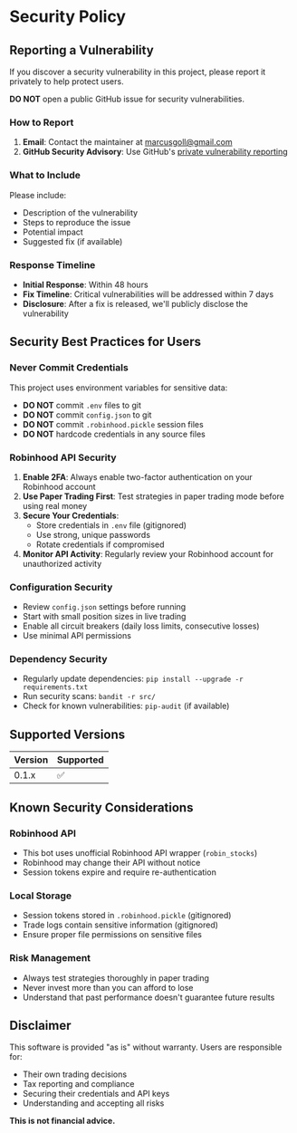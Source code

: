 # Security Policy

## Reporting a Vulnerability

If you discover a security vulnerability in this project, please report it privately to help protect users.

**DO NOT** open a public GitHub issue for security vulnerabilities.

### How to Report

1. **Email**: Contact the maintainer at marcusgoll@gmail.com
2. **GitHub Security Advisory**: Use GitHub's [private vulnerability reporting](https://github.com/marcusgoll/robinhood-algo-trading-bot/security/advisories/new)

### What to Include

Please include:
- Description of the vulnerability
- Steps to reproduce the issue
- Potential impact
- Suggested fix (if available)

### Response Timeline

- **Initial Response**: Within 48 hours
- **Fix Timeline**: Critical vulnerabilities will be addressed within 7 days
- **Disclosure**: After a fix is released, we'll publicly disclose the vulnerability

## Security Best Practices for Users

### Never Commit Credentials

This project uses environment variables for sensitive data:

- **DO NOT** commit `.env` files to git
- **DO NOT** commit `config.json` to git
- **DO NOT** commit `.robinhood.pickle` session files
- **DO NOT** hardcode credentials in any source files

### Robinhood API Security

1. **Enable 2FA**: Always enable two-factor authentication on your Robinhood account
2. **Use Paper Trading First**: Test strategies in paper trading mode before using real money
3. **Secure Your Credentials**:
   - Store credentials in `.env` file (gitignored)
   - Use strong, unique passwords
   - Rotate credentials if compromised
4. **Monitor API Activity**: Regularly review your Robinhood account for unauthorized activity

### Configuration Security

- Review `config.json` settings before running
- Start with small position sizes in live trading
- Enable all circuit breakers (daily loss limits, consecutive losses)
- Use minimal API permissions

### Dependency Security

- Regularly update dependencies: `pip install --upgrade -r requirements.txt`
- Run security scans: `bandit -r src/`
- Check for known vulnerabilities: `pip-audit` (if available)

## Supported Versions

| Version | Supported          |
| ------- | ------------------ |
| 0.1.x   | :white_check_mark: |

## Known Security Considerations

### Robinhood API

- This bot uses unofficial Robinhood API wrapper (`robin_stocks`)
- Robinhood may change their API without notice
- Session tokens expire and require re-authentication

### Local Storage

- Session tokens stored in `.robinhood.pickle` (gitignored)
- Trade logs contain sensitive information (gitignored)
- Ensure proper file permissions on sensitive files

### Risk Management

- Always test strategies thoroughly in paper trading
- Never invest more than you can afford to lose
- Understand that past performance doesn't guarantee future results

## Disclaimer

This software is provided "as is" without warranty. Users are responsible for:

- Their own trading decisions
- Tax reporting and compliance
- Securing their credentials and API keys
- Understanding and accepting all risks

**This is not financial advice.**
